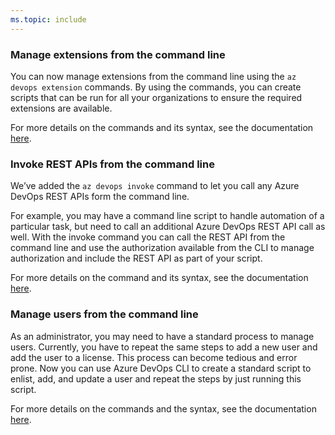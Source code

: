 ```yaml
---
ms.topic: include
---
```


### Manage extensions from the command line

You can now manage extensions from the command line using the `az devops extension` commands. By using the commands, you can create scripts that can be run for all your organizations to ensure the required extensions are available.

For more details on the commands and its syntax, see the documentation [here](/cli/azure/devops/extension?view=azure-cli-latest&preserve-view=true).

### Invoke REST APIs from the command line

We’ve added the `az devops invoke` command to let you call any Azure DevOps REST APIs form the command line. 

For example, you may have a command line script to handle automation of a particular task, but need to call an additional Azure DevOps REST API call as well. With the invoke command you can call the REST API from the command line and use the authorization available from the CLI to manage authorization and include the REST API as part of your script. 

For more details on the command and its syntax, see the documentation [here](/cli/azure/devops?view=azure-cli-latest&preserve-view=true#ext-azure-devops-az-devops-invoke).

### Manage users from the command line

As an administrator, you may need to have a standard process to manage users. Currently, you have to repeat the same steps to add a new user and add the user to a license. This process can become tedious and error prone. Now you can use Azure DevOps CLI to create a standard script to enlist, add, and update a user and repeat the steps by just running this script. 

For more details on the commands and the syntax, see the documentation [here](/cli/azure/devops/user?view=azure-cli-latest&preserve-view=true).
